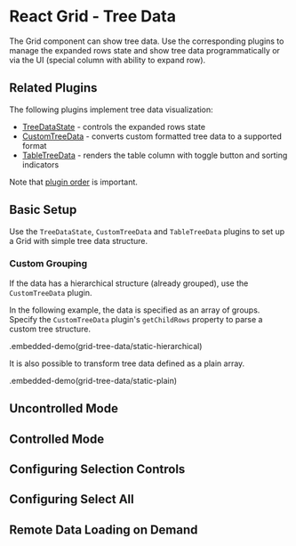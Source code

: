 # React Grid - Tree Data

The Grid component can show tree data. Use the corresponding plugins to manage the expanded rows state and show tree data programmatically or via the UI (special column with ability to expand row).

## Related Plugins

The following plugins implement tree data visualization:

- [TreeDataState](../reference/tree-data-state.md) - controls the expanded rows state
- [CustomTreeData](../reference/custom-tree-data.md) - converts custom formatted tree data to a supported format
- [TableTreeData](../reference/table-tree-data.md) - renders the table column with toggle button and sorting indicators

Note that [plugin order](./plugin-overview.md#plugin-order) is important.

## Basic Setup

Use the `TreeDataState`, `CustomTreeData` and `TableTreeData` plugins to set up a Grid with simple tree data structure.

### Custom Grouping

If the data has a hierarchical structure (already grouped), use the `CustomTreeData` plugin.

In the following example, the data is specified as an array of groups. Specify the `CustomTreeData` plugin's `getChildRows` property to parse a custom tree structure.

.embedded-demo(grid-tree-data/static-hierarchical)

It is also possible to transform tree data defined as a plain array.

.embedded-demo(grid-tree-data/static-plain)

## Uncontrolled Mode

## Controlled Mode

## Configuring Selection Controls

## Configuring Select All

## Remote Data Loading on Demand
